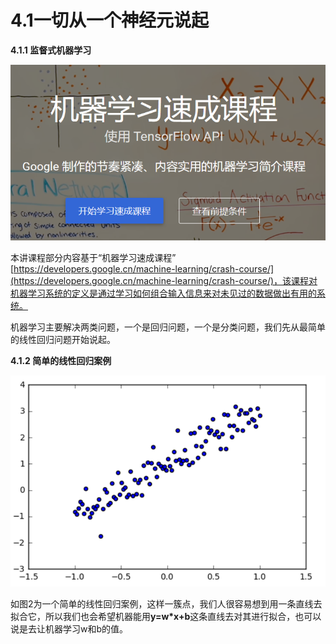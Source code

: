 # 4.1一切从一个神经元说起

**4.1.1 监督式机器学习**

![&#x56FE;4-1 Google &#x201C;&#x673A;&#x5668;&#x5B66;&#x4E60;&#x901F;&#x6210;&#x8BFE;&#x7A0B;&#x201D;](../../.gitbook/assets/tu-pian-1%20%287%29.png)

本讲课程部分内容基于“机器学习速成课程” [https://developers.google.cn/machine-learning/crash-course/](https://developers.google.cn/machine-learning/crash-course/)，该课程对机器学习系统的定义是通过学习如何组合输入信息来对未见过的数据做出有用的系统。

机器学习主要解决两类问题，一个是回归问题，一个是分类问题，我们先从最简单的线性回归问题开始说起。

**4.1.2 简单的线性回归案例**

![&#x56FE;4-2 &#x7B80;&#x5355;&#x7684;&#x7EBF;&#x6027;&#x56DE;&#x5F52;&#x6848;&#x4F8B;](../../.gitbook/assets/tu-pian-2%20%281%29.png)

如图2为一个简单的线性回归案例，这样一簇点，我们人很容易想到用一条直线去拟合它，所以我们也会希望机器能用**y=w\*x+b**这条直线去对其进行拟合，也可以说是去让机器学习w和b的值。

